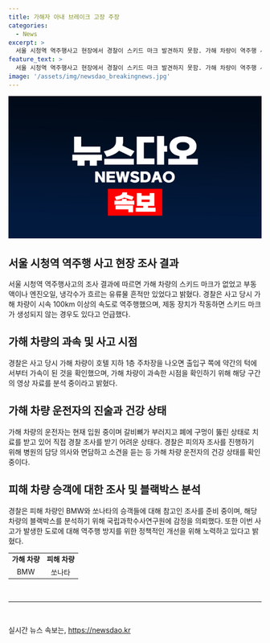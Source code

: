 ```yaml
---
title: 가해자 아내 브레이크 고장 주장
categories:
  - News
excerpt: >
  서울 시청역 역주행사고 현장에서 경찰이 스키드 마크 발견하지 못함. 가해 차량이 역주행 사고 당시 100km 초과 속도로 달렸으며, 출입구 턱에서 가속으로 확인됨. 가해 차량의 블랙박스와 EDR 자료를 분석 중. 차씨 부인은 브레이크가 작동하지 않았다 진술. 차씨는 부상으로 조사 미진. 경찰, 사고 예방을 위해 정책적 노력 예고. (단어 수: 87)
feature_text: >
  서울 시청역 역주행사고 현장에서 경찰이 스키드 마크 발견하지 못함. 가해 차량이 역주행 사고 당시 100km 초과 속도로 달렸으며, 출입구 턱에서 가속으로 확인됨. 가해 차량의 블랙박스와 EDR 자료를 분석 중. 차씨 부인은 브레이크가 작동하지 않았다 진술. 차씨는 부상으로 조사 미진. 경찰, 사고 예방을 위해 정책적 노력 예고. (단어 수: 87)
image: '/assets/img/newsdao_breakingnews.jpg'
---
```


<p><img src="/assets/img/newsdao_breakingnews.jpg" alt="ontimetimes 속보" /></p>

<h2 data-ke-size="size26">서울 시청역 역주행 사고 현장 조사 결과</h2>

<p data-ke-size="size16">서울 시청역 역주행사고의 조사 결과에 따르면 가해 차량의 스키드 마크가 없었고 부동액이나 엔진오일, 냉각수가 흐르는 유류물 흔적만 있었다고 밝혔다. 경찰은 사고 당시 가해 차량이 시속 100km 이상의 속도로 역주행했으며, 제동 장치가 작동하면 스키드 마크가 생성되지 않는 경우도 있다고 언급했다.</p>

<h2 data-ke-size="size26">가해 차량의 과속 및 사고 시점</h2>

<p data-ke-size="size16">경찰은 사고 당시 가해 차량이 호텔 지하 1층 주차장을 나오면 출입구 쪽에 약간의 턱에서부터 가속이 된 것을 확인했으며, 가해 차량이 과속한 시점을 확인하기 위해 해당 구간의 영상 자료를 분석 중이라고 밝혔다.</p>

<h2 data-ke-size="size26">가해 차량 운전자의 진술과 건강 상태</h2>

<p data-ke-size="size16">가해 차량의 운전자는 현재 입원 중이며 갈비뼈가 부러지고 폐에 구멍이 뚫린 상태로 치료를 받고 있어 직접 경찰 조사를 받기 어려운 상태다. 경찰은 피의자 조사를 진행하기 위해 병원의 담당 의사와 면담하고 소견을 듣는 등 가해 차량 운전자의 건강 상태를 확인 중이다.</p>

<h2 data-ke-size="size26">피해 차량 승객에 대한 조사 및 블랙박스 분석</h2>

<p data-ke-size="size16">경찰은 피해 차량인 BMW와 쏘나타의 승객들에 대해 참고인 조사를 준비 중이며, 해당 차량의 블랙박스를 분석하기 위해 국립과학수사연구원에 감정을 의뢰했다. 또한 이번 사고가 발생한 도로에 대해 역주행 방지를 위한 정책적인 개선을 위해 노력하고 있다고 밝혔다.</p>

<table>
    <tr>
        <td style="text-align: center; height: 17px;"><b>가해 차량</b></td>
        <td style="text-align: center; height: 17px;"><b>피해 차량</b></td>
    </tr>
    <tr>
        <td style="text-align: center; height: 17px;">BMW</td>
        <td style="text-align: center; height: 17px;">쏘나타</td>
    </tr>
</table>

<p data-ke-size="size16">&nbsp;</p>

<hr>

<p data-ke-size="size16">&nbsp;</p>
실시간 뉴스 속보는, <a href="https://newsdao.kr" rel="dofollow">https://newsdao.kr</a>


